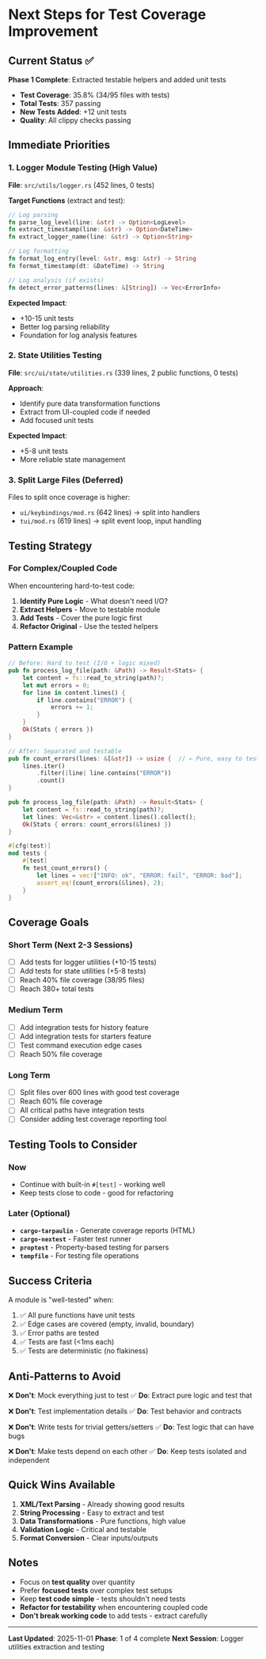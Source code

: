 # Next Steps for Test Coverage Improvement

## Current Status ✅

**Phase 1 Complete**: Extracted testable helpers and added unit tests

- **Test Coverage**: 35.8% (34/95 files with tests)
- **Total Tests**: 357 passing
- **New Tests Added**: +12 unit tests
- **Quality**: All clippy checks passing

## Immediate Priorities

### 1. Logger Module Testing (High Value)

**File**: `src/utils/logger.rs` (452 lines, 0 tests)

**Target Functions** (extract and test):
```rust
// Log parsing
fn parse_log_level(line: &str) -> Option<LogLevel>
fn extract_timestamp(line: &str) -> Option<DateTime>
fn extract_logger_name(line: &str) -> Option<String>

// Log formatting
fn format_log_entry(level: &str, msg: &str) -> String
fn format_timestamp(dt: &DateTime) -> String

// Log analysis (if exists)
fn detect_error_patterns(lines: &[String]) -> Vec<ErrorInfo>
```

**Expected Impact**:
- +10-15 unit tests
- Better log parsing reliability
- Foundation for log analysis features

### 2. State Utilities Testing

**File**: `src/ui/state/utilities.rs` (339 lines, 2 public functions, 0 tests)

**Approach**:
- Identify pure data transformation functions
- Extract from UI-coupled code if needed
- Add focused unit tests

**Expected Impact**:
- +5-8 unit tests
- More reliable state management

### 3. Split Large Files (Deferred)

Files to split once coverage is higher:
- `ui/keybindings/mod.rs` (642 lines) → split into handlers
- `tui/mod.rs` (619 lines) → split event loop, input handling

## Testing Strategy

### For Complex/Coupled Code

When encountering hard-to-test code:

1. **Identify Pure Logic** - What doesn't need I/O?
2. **Extract Helpers** - Move to testable module
3. **Add Tests** - Cover the pure logic first
4. **Refactor Original** - Use the tested helpers

### Pattern Example

```rust
// Before: Hard to test (I/O + logic mixed)
pub fn process_log_file(path: &Path) -> Result<Stats> {
    let content = fs::read_to_string(path)?;
    let mut errors = 0;
    for line in content.lines() {
        if line.contains("ERROR") {
            errors += 1;
        }
    }
    Ok(Stats { errors })
}

// After: Separated and testable
pub fn count_errors(lines: &[&str]) -> usize {  // ← Pure, easy to test
    lines.iter()
        .filter(|line| line.contains("ERROR"))
        .count()
}

pub fn process_log_file(path: &Path) -> Result<Stats> {
    let content = fs::read_to_string(path)?;
    let lines: Vec<&str> = content.lines().collect();
    Ok(Stats { errors: count_errors(&lines) })
}

#[cfg(test)]
mod tests {
    #[test]
    fn test_count_errors() {
        let lines = vec!["INFO: ok", "ERROR: fail", "ERROR: bad"];
        assert_eq!(count_errors(&lines), 2);
    }
}
```

## Coverage Goals

### Short Term (Next 2-3 Sessions)
- [ ] Add tests for logger utilities (+10-15 tests)
- [ ] Add tests for state utilities (+5-8 tests)
- [ ] Reach 40% file coverage (38/95 files)
- [ ] Reach 380+ total tests

### Medium Term
- [ ] Add integration tests for history feature
- [ ] Add integration tests for starters feature
- [ ] Test command execution edge cases
- [ ] Reach 50% file coverage

### Long Term
- [ ] Split files over 600 lines with good test coverage
- [ ] Reach 60% file coverage
- [ ] All critical paths have integration tests
- [ ] Consider adding test coverage reporting tool

## Testing Tools to Consider

### Now
- Continue with built-in `#[test]` - working well
- Keep tests close to code - good for refactoring

### Later (Optional)
- **`cargo-tarpaulin`** - Generate coverage reports (HTML)
- **`cargo-nextest`** - Faster test runner
- **`proptest`** - Property-based testing for parsers
- **`tempfile`** - For testing file operations

## Success Criteria

A module is "well-tested" when:
1. ✅ All pure functions have unit tests
2. ✅ Edge cases are covered (empty, invalid, boundary)
3. ✅ Error paths are tested
4. ✅ Tests are fast (<1ms each)
5. ✅ Tests are deterministic (no flakiness)

## Anti-Patterns to Avoid

❌ **Don't**: Mock everything just to test
✅ **Do**: Extract pure logic and test that

❌ **Don't**: Test implementation details
✅ **Do**: Test behavior and contracts

❌ **Don't**: Write tests for trivial getters/setters
✅ **Do**: Test logic that can have bugs

❌ **Don't**: Make tests depend on each other
✅ **Do**: Keep tests isolated and independent

## Quick Wins Available

1. **XML/Text Parsing** - Already showing good results
2. **String Processing** - Easy to extract and test
3. **Data Transformations** - Pure functions, high value
4. **Validation Logic** - Critical and testable
5. **Format Conversion** - Clear inputs/outputs

## Notes

- Focus on **test quality** over quantity
- Prefer **focused tests** over complex test setups
- Keep **test code simple** - tests shouldn't need tests
- **Refactor for testability** when encountering coupled code
- **Don't break working code** to add tests - extract carefully

---

**Last Updated**: 2025-11-01
**Phase**: 1 of 4 complete
**Next Session**: Logger utilities extraction and testing
